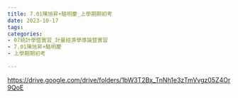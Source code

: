 ```yaml
---
title: 7.01陳旭昇+駱明慶_上學期期初考
date: 2023-10-17
tags: 
categories:
- 07統計學暨實習_計量經濟學導論暨實習
- 7.01陳旭昇+駱明慶
- 上學期期初考

---
```

https://drive.google.com/drive/folders/1bW3T2Bx_TnNh1e3zTmVvgz05Z4Or9QoE
